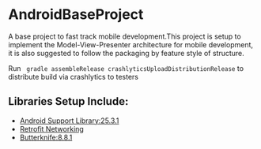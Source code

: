 # AndroidBaseProject
A base project to fast track mobile development.This project is setup to implement the Model-View-Presenter
architecture for mobile development, it is also suggested to follow the packaging by feature style of structure.

Run  ``` gradle assembleRelease crashlyticsUploadDistributionRelease``` to distribute build via crashlytics to testers




## Libraries Setup Include:
   - [Android Support Library:25.3.1](https://developer.android.com/topic/libraries/support-library/revisions.html)
   - [Retrofit Networking](http://square.github.io/retrofit/)
   - [Butterknife:8.8.1](http://jakewharton.github.io/butterknife/)

